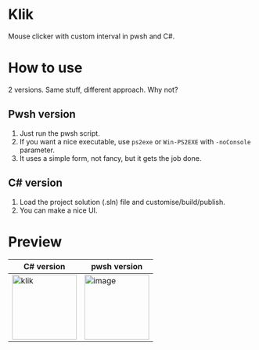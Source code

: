 # Klik
Mouse clicker with custom interval in pwsh and C#.
# How to use
2 versions. Same stuff, different approach. Why not? 
## Pwsh version
1. Just run the pwsh script.
2. If you want a nice executable, use `ps2exe` or `Win-PS2EXE` with `-noConsole` parameter.
3. It uses a simple form, not fancy, but it gets the job done.
## C# version
1. Load the project solution (.sln) file and customise/build/publish.
2. You can make a nice UI.
# Preview
| C# version | pwsh version |
|----|------------|
| <img width="132" alt="klik" src="https://github.com/msaifuddin/klik/assets/1064775/7425ce67-17de-4d23-9b33-7fc8a7a10a8d"> | <img width="132" alt="image" src="https://github.com/msaifuddin/klik/assets/1064775/2540386f-b065-45d0-9bc5-f6a87b875c8c"> |
